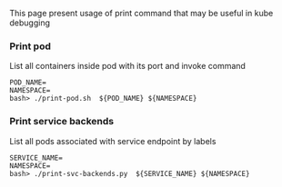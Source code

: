 This page present usage of print command that may be useful in kube debugging

### Print pod
List all containers inside pod with its port and invoke command
```
POD_NAME=
NAMESPACE=
bash> ./print-pod.sh  ${POD_NAME} ${NAMESPACE}
```

### Print service backends
List all pods associated with service endpoint by labels
```
SERVICE_NAME=
NAMESPACE=
bash> ./print-svc-backends.py  ${SERVICE_NAME} ${NAMESPACE}
```
